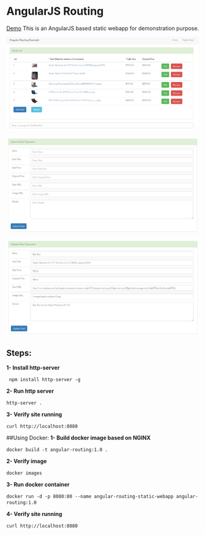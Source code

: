 AngularJS Routing
==========
[Demo](http://ganpaw.github.io/angularjs-routing)
This is an AngularJS based static webapp for demonstration purpose.

![Alt text](/images/list.PNG?raw=true "List")

![Alt text](/images/create.PNG?raw=true "Create")

![Alt text](/images/update.PNG?raw=true "Update")


## Steps:

**1- Install http-server**

```
 npm install http-server -g
```

**2- Run http server**

```
http-server .
```

**3- Verify site running**
```
curl http://localhost:8080
```

##Using Docker:
**1- Build docker image based on NGINX**
```
docker build -t angular-routing:1.0 .
```
**2- Verify image**
```
docker images
```
**3- Run docker container**

```
docker run -d -p 8080:80 --name angular-routing-static-webapp angular-routing:1.0
```
**4- Verify site running**
```
curl http://localhost:8080
```
